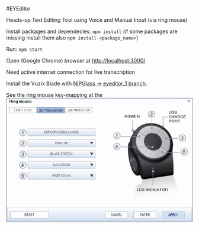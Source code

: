 #EYEditor

Heads-up Text Editing Tool using Voice and Manual Input (via ring mouse)

Install packages and dependecies: `npm install` (if some packages are missing install them also `npm install <package_name>`)

Run: `npm start`

Open (Google Chrome) browser at [http://localhost:3000/](http://localhost:3000/)

Need active internet connection for live transcription

Install the Vuzix Blade with [NIPGlass -> eyeditor_1 branch](https://github.com/NUS-HCILab/NIPGlass/tree/feature/eyeditor_1).

See the ring mouse key-mapping at the ![attached image](https://github.com/NUS-HCILab/eyeditor/blob/dev/ring-mouse-mapping.jpeg)

